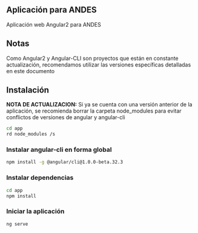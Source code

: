 ## Aplicación para ANDES

Aplicación web Angular2 para ANDES

## Notas

Como Angular2 y Angular-CLI son proyectos que están en constante actualización, recomendamos utilizar las versiones específicas detalladas en este documento

## Instalación

**NOTA DE ACTUALIZACION:** Si ya se cuenta con una versión anterior de la aplicación, se recomienda borrar la carpeta node_modules para evitar conflictos de versiones de angular y angular-cli
```bash
cd app
rd node_modules /s
```

### Instalar angular-cli en forma global

```bash
npm install -g @angular/cli@1.0.0-beta.32.3
```

### Instalar dependencias

```bash
cd app
npm install
```

### Iniciar la aplicación

```bash
ng serve
```